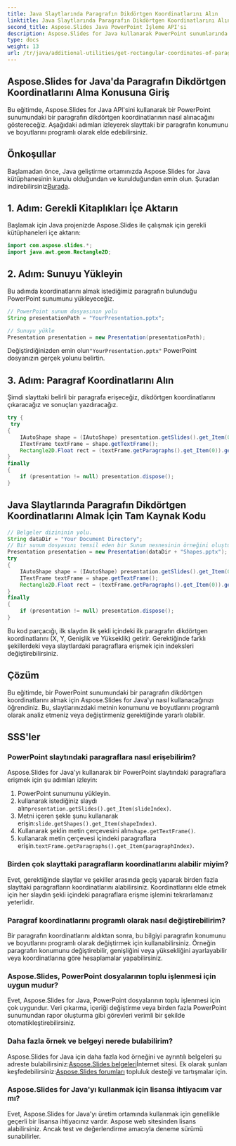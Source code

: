 ```yaml
---
title: Java Slaytlarında Paragrafın Dikdörtgen Koordinatlarını Alın
linktitle: Java Slaytlarında Paragrafın Dikdörtgen Koordinatlarını Alın
second_title: Aspose.Slides Java PowerPoint İşleme API'si
description: Aspose.Slides for Java kullanarak PowerPoint sunumlarında paragraf koordinatlarını nasıl alacağınızı öğrenin. Doğru konumlandırma için kaynak kodlu adım adım kılavuzumuzu izleyin.
type: docs
weight: 13
url: /tr/java/additional-utilities/get-rectangular-coordinates-of-paragraph-in-java-slides/
---
```


## Aspose.Slides for Java'da Paragrafın Dikdörtgen Koordinatlarını Alma Konusuna Giriş

Bu eğitimde, Aspose.Slides for Java API'sini kullanarak bir PowerPoint sunumundaki bir paragrafın dikdörtgen koordinatlarının nasıl alınacağını göstereceğiz. Aşağıdaki adımları izleyerek slayttaki bir paragrafın konumunu ve boyutlarını programlı olarak elde edebilirsiniz.

## Önkoşullar

Başlamadan önce, Java geliştirme ortamınızda Aspose.Slides for Java kütüphanesinin kurulu olduğundan ve kurulduğundan emin olun. Şuradan indirebilirsiniz[Burada](https://downloads.aspose.com/slides/java).

## 1. Adım: Gerekli Kitaplıkları İçe Aktarın

Başlamak için Java projenizde Aspose.Slides ile çalışmak için gerekli kütüphaneleri içe aktarın:

```java
import com.aspose.slides.*;
import java.awt.geom.Rectangle2D;
```

## 2. Adım: Sunuyu Yükleyin

Bu adımda koordinatlarını almak istediğimiz paragrafın bulunduğu PowerPoint sunumunu yükleyeceğiz.

```java
// PowerPoint sunum dosyasının yolu
String presentationPath = "YourPresentation.pptx";

// Sunuyu yükle
Presentation presentation = new Presentation(presentationPath);
```

 Değiştirdiğinizden emin olun`"YourPresentation.pptx"` PowerPoint dosyanızın gerçek yolunu belirtin.

## 3. Adım: Paragraf Koordinatlarını Alın

Şimdi slayttaki belirli bir paragrafa erişeceğiz, dikdörtgen koordinatlarını çıkaracağız ve sonuçları yazdıracağız.

```java
try {
 try
{
	IAutoShape shape = (IAutoShape) presentation.getSlides().get_Item(0).getShapes().get_Item(0);
	ITextFrame textFrame = shape.getTextFrame();
	Rectangle2D.Float rect = (textFrame.getParagraphs().get_Item(0)).getRect();
}
finally
{
	if (presentation != null) presentation.dispose();
}
```

## Java Slaytlarında Paragrafın Dikdörtgen Koordinatlarını Almak İçin Tam Kaynak Kodu

```java
// Belgeler dizininin yolu.
String dataDir = "Your Document Directory";
// Bir sunum dosyasını temsil eden bir Sunum nesnesinin örneğini oluşturun
Presentation presentation = new Presentation(dataDir + "Shapes.pptx");
try
{
	IAutoShape shape = (IAutoShape) presentation.getSlides().get_Item(0).getShapes().get_Item(0);
	ITextFrame textFrame = shape.getTextFrame();
	Rectangle2D.Float rect = (textFrame.getParagraphs().get_Item(0)).getRect();
}
finally
{
	if (presentation != null) presentation.dispose();
}
```

Bu kod parçacığı, ilk slaydın ilk şekli içindeki ilk paragrafın dikdörtgen koordinatlarını (X, Y, Genişlik ve Yükseklik) getirir. Gerektiğinde farklı şekillerdeki veya slaytlardaki paragraflara erişmek için indeksleri değiştirebilirsiniz.

## Çözüm

Bu eğitimde, bir PowerPoint sunumundaki bir paragrafın dikdörtgen koordinatlarını almak için Aspose.Slides for Java'yı nasıl kullanacağınızı öğrendiniz. Bu, slaytlarınızdaki metnin konumunu ve boyutlarını programlı olarak analiz etmeniz veya değiştirmeniz gerektiğinde yararlı olabilir.

## SSS'ler

### PowerPoint slaytındaki paragraflara nasıl erişebilirim?

Aspose.Slides for Java'yı kullanarak bir PowerPoint slaytındaki paragraflara erişmek için şu adımları izleyin:
1. PowerPoint sunumunu yükleyin.
2.  kullanarak istediğiniz slaydı alın`presentation.getSlides().get_Item(slideIndex)`.
3.  Metni içeren şekle şunu kullanarak erişin:`slide.getShapes().get_Item(shapeIndex)`.
4.  Kullanarak şeklin metin çerçevesini alın`shape.getTextFrame()`.
5.  kullanarak metin çerçevesi içindeki paragraflara erişin.`textFrame.getParagraphs().get_Item(paragraphIndex)`.

### Birden çok slayttaki paragrafların koordinatlarını alabilir miyim?

Evet, gerektiğinde slaytlar ve şekiller arasında geçiş yaparak birden fazla slayttaki paragrafların koordinatlarını alabilirsiniz. Koordinatlarını elde etmek için her slaydın şekli içindeki paragraflara erişme işlemini tekrarlamanız yeterlidir.

### Paragraf koordinatlarını programlı olarak nasıl değiştirebilirim?

Bir paragrafın koordinatlarını aldıktan sonra, bu bilgiyi paragrafın konumunu ve boyutlarını programlı olarak değiştirmek için kullanabilirsiniz. Örneğin paragrafın konumunu değiştirebilir, genişliğini veya yüksekliğini ayarlayabilir veya koordinatlarına göre hesaplamalar yapabilirsiniz.

### Aspose.Slides, PowerPoint dosyalarının toplu işlenmesi için uygun mudur?

Evet, Aspose.Slides for Java, PowerPoint dosyalarının toplu işlenmesi için çok uygundur. Veri çıkarma, içeriği değiştirme veya birden fazla PowerPoint sunumundan rapor oluşturma gibi görevleri verimli bir şekilde otomatikleştirebilirsiniz.

### Daha fazla örnek ve belgeyi nerede bulabilirim?

 Aspose.Slides for Java için daha fazla kod örneğini ve ayrıntılı belgeleri şu adreste bulabilirsiniz:[Aspose.Slides belgeleri](https://reference.aspose.com/slides/java/)İnternet sitesi. Ek olarak şunları keşfedebilirsiniz:[Aspose.Slides forumları](https://forum.aspose.com/c/slides) topluluk desteği ve tartışmalar için.

### Aspose.Slides for Java'yı kullanmak için lisansa ihtiyacım var mı?

Evet, Aspose.Slides for Java'yı üretim ortamında kullanmak için genellikle geçerli bir lisansa ihtiyacınız vardır. Aspose web sitesinden lisans alabilirsiniz. Ancak test ve değerlendirme amacıyla deneme sürümü sunabilirler.